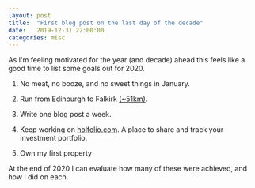 ```yaml
---
layout: post
title:  "First blog post on the last day of the decade"
date:   2019-12-31 22:00:00
categories: misc
---
```


As I'm feeling motivated for the year (and decade) ahead this feels like a good time to list some goals out for 2020.

1. No meat, no booze, and no sweet things in January.

1. Run from Edinburgh to Falkirk [(~51km)](https://gb.mapometer.com/running/route_4990918.html).

1. Write one blog post a week.

1. Keep working on [holfolio.com](//holfolio.com). A place to share and track your investment portfolio.

1. Own my first property

At the end of 2020 I can evaluate how many of these were achieved, and how I did on each.
